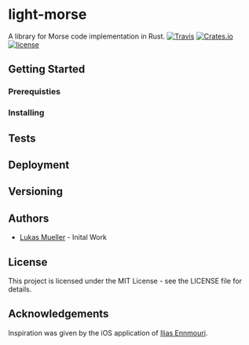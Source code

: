 # light-morse

A library for Morse code implementation in Rust.
[![Travis](https://img.shields.io/travis/luki/light-morse.svg)](https://travis-ci.org/luki/light-morse)
[![Crates.io](https://img.shields.io/crates/v/light-morse.svg)](https://crates.io/crates/light-morse)
[![license](https://img.shields.io/github/license/luki/light-morse.svg)](https://github.com/luki/light-morse/LICENSE)

## Getting Started

### Prerequisties

### Installing

## Tests

## Deployment

## Versioning

## Authors
* [Lukas Mueller](https://github.com/luki) - Inital Work

## License

This project is licensed under the MIT License - see the LICENSE file for details.

## Acknowledgements

Inspiration was given by the iOS application of [Ilias Ennmouri](https://github.com/iiias).
